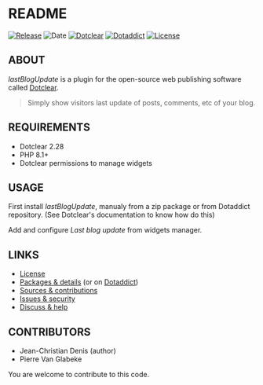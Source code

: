 # README

[![Release](https://img.shields.io/github/v/release/jcdenis/lastBlogUpdate?color=lightblue)](https://github.com/JcDenis/lastBlogUpdate/releases)
![Date](https://img.shields.io/github/release-date/jcdenis/lastBlogUpdate?color=red)
[![Dotclear](https://img.shields.io/badge/dotclear-v2.33-137bbb.svg)](https://fr.dotclear.org/download)
[![Dotaddict](https://img.shields.io/badge/dotaddict-official-9ac123.svg)](https://plugins.dotaddict.org/dc2/details/lastBlogUpdate)
[![License](https://img.shields.io/github/license/jcdenis/lastBlogUpdate?color=white)](https://github.com/JcDenis/lastBlogUpdate/blob/master/LICENSE)

## ABOUT

_lastBlogUpdate_ is a plugin for the open-source web publishing software called [Dotclear](https://www.dotclear.org).

> Simply show visitors last update of posts, comments, etc of your blog.

## REQUIREMENTS

* Dotclear 2.28
* PHP 8.1+
* Dotclear permissions to manage widgets

## USAGE

First install _lastBlogUpdate_, manualy from a zip package or from 
Dotaddict repository. (See Dotclear's documentation to know how do this)

Add and configure _Last blog update_ from widgets manager.

## LINKS

* [License](https://github.com/JcDenis/lastBlogUpdate/blob/master/LICENSE)
* [Packages & details](https://github.com/JcDenis/lastBlogUpdate/releases) (or on [Dotaddict](https://plugins.dotaddict.org/dc2/details/lastBlogUpdate))
* [Sources & contributions](https://github.com/JcDenis/lastBlogUpdate)
* [Issues & security](https://github.com/JcDenis/lastBlogUpdate/issues)
* [Discuss & help](ttp://forum.dotclear.org/viewtopic.php?pid=332950#p332950)

## CONTRIBUTORS

* Jean-Christian Denis (author)
* Pierre Van Glabeke

You are welcome to contribute to this code.
